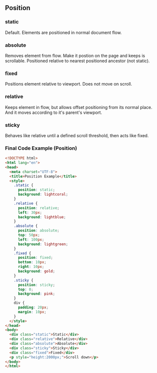 ## Position

### static

Default. Elements are positioned in normal document flow.

### absolute

Removes element from flow. Make it postion on the page and keeps is scrollable. Positioned relative to nearest positioned ancestor (not static).

### fixed

Positions element relative to viewport. Does not move on scroll.

### relative

Keeps element in flow, but allows offset positioning from its normal place. And it moves according to it's parent's viewport.

### sticky

Behaves like relative until a defined scroll threshold, then acts like fixed.

### Final Code Example (Position)

```html
<!DOCTYPE html>
<html lang="en">
<head>
  <meta charset="UTF-8">
  <title>Position Example</title>
  <style>
    .static {
      position: static;
      background: lightcoral;
    }
    .relative {
      position: relative;
      left: 30px;
      background: lightblue;
    }
    .absolute {
      position: absolute;
      top: 50px;
      left: 100px;
      background: lightgreen;
    }
    .fixed {
      position: fixed;
      bottom: 10px;
      right: 10px;
      background: gold;
    }
    .sticky {
      position: sticky;
      top: 0;
      background: pink;
    }
    div {
      padding: 20px;
      margin: 10px;
    }
  </style>
</head>
<body>
  <div class="static">Static</div>
  <div class="relative">Relative</div>
  <div class="absolute">Absolute</div>
  <div class="sticky">Sticky</div>
  <div class="fixed">Fixed</div>
  <p style="height:2000px;">Scroll down</p>
</body>
</html>